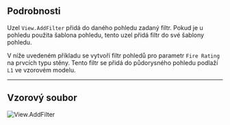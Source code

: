 ## Podrobnosti
Uzel `View.AddFilter` přidá do daného pohledu zadaný filtr. Pokud je u pohledu použita šablona pohledu, tento uzel přidá filtr do své šablony pohledu.

V níže uvedeném příkladu se vytvoří filtr pohledů pro parametr `Fire Rating` na prvcích typu stěny. Tento filtr se přidá do půdorysného pohledu podlaží `L1` ve vzorovém modelu.

___
## Vzorový soubor

![View.AddFilter](./Revit.Elements.Views.View.AddFilter_img.jpg)
